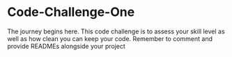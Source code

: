 # Code-Challenge-One
The journey begins here. This code challenge is to assess your skill level as well as how clean you can keep your code. Remember to comment and provide READMEs alongside your project
